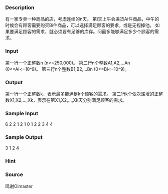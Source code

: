 
### Description

有一家专卖一种商品的店，考虑连续的n天。
第i天上午会进货Ai件商品，中午的时候会有顾客需要购买Bi件商品，可以选择满足顾客的要求，或是无视掉他。
如果要满足顾客的需求，就必须要有足够的库存。问最多能够满足多少个顾客的需求。

### Input
第一行一个正整数n (n<=250,000)。
第二行n个整数A1,A2,...An (0<=Ai<=10^9)。
第三行n个整数B1,B2,...Bn (0<=Bi<=10^9)。

### Output
第一行一个正整数k，表示最多能满足k个顾客的需求。
第二行k个依次递增的正整数X1,X2,...,Xk，表示在第X1,X2,...,Xk天分别满足顾客的需求。

### Sample Input
6
2 2 1 2 1 0
1 2 2 3 4 4


### Sample Output
3
1 2 4

### Hint

### Source
鸣谢Oimaster
